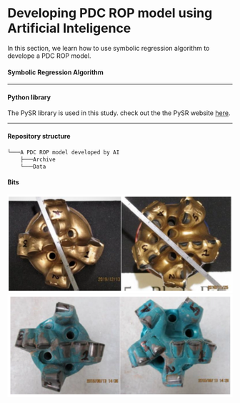 # Developing PDC ROP model using Artificial Inteligence

In this section, we learn how to use symbolic regression algorithm to develope a PDC ROP model. 

#### Symbolic Regression Algorithm


---

#### Python library

The PySR library is used in this study. check out the the PySR website [here](https://pysr.readthedocs.io/en/latest/docs/getting-started/).

---
#### Repository structure

```
└───A PDC ROP model developed by AI
    ├───Archive
    └───Data
```

#### Bits 



<p align="left">
  <img  width="600" src="Images/NOV_bits.PNG" >
  <img  width="600" src="Images/Ulterra_bits.PNG" >
</p>


